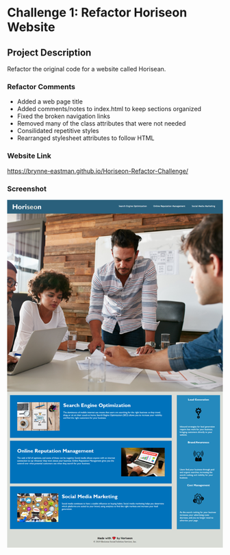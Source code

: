 # Challenge 1: Refactor Horiseon Website

## Project Description
Refactor the original code for a website called Horisean.  

### Refactor Comments
- Added a web page title
- Added comments/notes to index.html to keep sections organized
- Fixed the broken navigation links 
- Removed many of the class attributes that were not needed
- Consilidated repetitive styles
- Rearranged stylesheet attributes to follow HTML

### Website Link
https://brynne-eastman.github.io/Horiseon-Refactor-Challenge/

### Screenshot
![screenshot](./assets/images/Horiseon-Refactor-Challenge.png)




